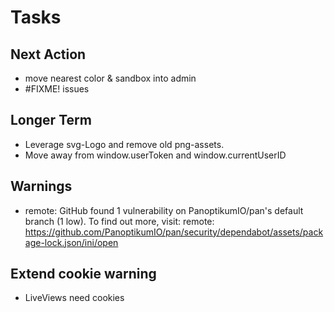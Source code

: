 # Tasks

## Next Action

* move nearest color & sandbox into admin
* #FIXME! issues

## Longer Term

* Leverage svg-Logo and remove old png-assets.
* Move away from window.userToken and window.currentUserID

## Warnings

* remote: GitHub found 1 vulnerability on PanoptikumIO/pan's default branch (1 low). To find out more, visit:
  remote:  <https://github.com/PanoptikumIO/pan/security/dependabot/assets/package-lock.json/ini/open>

## Extend cookie warning

* LiveViews need cookies
